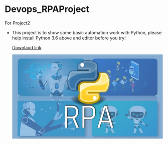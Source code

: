 # Devops_RPAProject
For Project2
* This project is to show some basic automation work with Python, please help install Python 3.6 above and editor before you try!

  [Downlaod link](https://www.python.org/downloads/)
  
  ![](img0.jpg)
